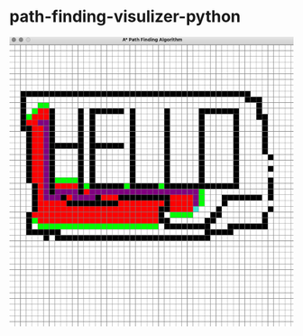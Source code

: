 # path-finding-visulizer-python
![alt text](https://github.com/luweina/path-finding-visulizer-python/blob/master/Screen%20Shot%202020-12-07%20at%2012.30.05%20PM.png)
